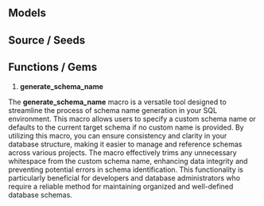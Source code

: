 ## Models




## Source / Seeds


## Functions / Gems

1. **generate_schema_name**

The **generate_schema_name** macro is a versatile tool designed to streamline the process of schema name generation in your SQL environment. This macro allows users to specify a custom schema name or defaults to the current target schema if no custom name is provided. By utilizing this macro, you can ensure consistency and clarity in your database structure, making it easier to manage and reference schemas across various projects. The macro effectively trims any unnecessary whitespace from the custom schema name, enhancing data integrity and preventing potential errors in schema identification. This functionality is particularly beneficial for developers and database administrators who require a reliable method for maintaining organized and well-defined database schemas.